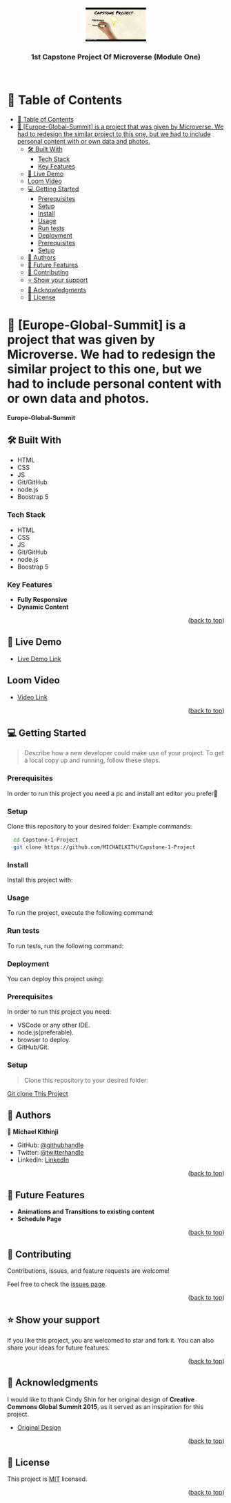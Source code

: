 <a name="readme-top"></a>

<div align="center">
  
  <img src="assets/images/capstone.png" alt="logo" width="140"  height="auto" />
  <br/>

  <h3><b>1st Capstone Project Of Microverse (Module One)</b></h3>

</div>
<br/>

<!-- TABLE OF CONTENTS -->

# 📗 Table of Contents

- [📗 Table of Contents](#-table-of-contents)
- [📖 \[Europe-Global-Summit\]  is a project that was given by Microverse. We had to redesign the similar project to this one, but we had to include personal content with or own data and photos.](#-europe-global-summit--is-a-project-that-was-given-by-microverse-we-had-to-redesign-the-similar-project-to-this-one-but-we-had-to-include-personal-content-with-or-own-data-and-photos)
  - [🛠 Built With ](#-built-with-)
    - [Tech Stack ](#tech-stack-)
    - [Key Features ](#key-features-)
  - [🚀 Live Demo ](#-live-demo-)
  - [Loom Video ](#loom-video-)
  - [:computer: Getting Started ](#computer-getting-started-)
    - [Prerequisites](#prerequisites)
    - [Setup](#setup)
    - [Install](#install)
    - [Usage](#usage)
    - [Run tests](#run-tests)
    - [Deployment](#deployment)
    - [Prerequisites](#prerequisites-1)
    - [Setup](#setup-1)
  - [👥 Authors ](#-authors-)
  - [🔭 Future Features ](#-future-features-)
  - [🤝 Contributing ](#-contributing-)
  - [⭐️ Show your support ](#️-show-your-support-)
  - [🙏 Acknowledgments ](#-acknowledgments-)
  - [📝 License ](#-license-)

<!-- PROJECT DESCRIPTION -->

# 📖 [Europe-Global-Summit] <a name="about-project"> is a project that was given by Microverse. We had to redesign the similar project to this one, but we had to include personal content with or own data and photos.</a>

**Europe-Global-Summit**

## 🛠 Built With <a name="built-with"></a>
- HTML
- CSS
- JS
- Git/GitHub
- node.js
- Boostrap 5


### Tech Stack <a name="tech-stack"></a>

- HTML
- CSS
- JS
- Git/GitHub
- node.js
- Boostrap 5

<!-- Features -->

### Key Features <a name="key-features"></a>

- **Fully Responsive**
- **Dynamic Content**

<p align="right">(<a href="#readme-top">back to top</a>)</p>

<!-- LIVE DEMO -->

## 🚀 Live Demo <a name="live-demo"></a>

- [Live Demo Link](https://michaelkith.github.io/Capstone-1-Project/)

## Loom Video <a name="loom"></a>
- [Video Link](https://www.loom.com/share/9abe320aae044060a296ed0362c5e177)

<p align="right">(<a href="#readme-top">back to top</a>)</p>

<!-- GETTING STARTED -->

## :computer: Getting Started <a name="getting-started"></a>
> Describe how a new developer could make use of your project.
To get a local copy up and running, follow these steps.
### Prerequisites
In order to run this project you need a pc and install ant editor you prefer:100:
<!--
Example command:
```sh
npm install
```
 -->
### Setup
Clone this repository to your desired folder:
Example commands:
```sh
  cd Capstone-1-Project
  git clone https://github.com/MICHAELKITH/Capstone-1-Project
```
### Install
Install this project with:
<!--
Example command:
```sh
  cd Capstone-1-Project
  npm install
```
--->
### Usage
To run the project, execute the following command:
<!--
Example command:
```sh
  open live server
```
--->
### Run tests
To run tests, run the following command:
<!--
Example command:
```sh
comming soon
```
--->
### Deployment
You can deploy this project using:
<!--
Example:
```sh
netlify
```
 -->

### Prerequisites

In order to run this project you need:
- VSCode or any other IDE.
- node.js(preferable).
- browser to deploy.
- GitHub/Git.

### Setup

> Clone this repository to your desired folder:

[Git clone This Project](https://github.com/MICHAELKITH/Capstone-Project.git)

<!-- AUTHORS -->

## 👥 Authors <a name="authors"></a>

👤 **Michael Kithinji**

- GitHub: [@githubhandle](https://github.com/MICHAELKITH)
- Twitter: [@twitterhandle](https://twitter.com/DevMichael11)
- LinkedIn: [LinkedIn](linkedin.com/in/dev-mike-5a09ab167)

<p align="right">(<a href="#readme-top">back to top</a>)</p>

<!-- FUTURE FEATURES -->

## 🔭 Future Features <a name="future-features"></a>

- **Animations and Transitions to existing content**
- **Schedule Page**

<p align="right">(<a href="#readme-top">back to top</a>)</p>

<!-- CONTRIBUTING -->

## 🤝 Contributing <a name="contributing"></a>

Contributions, issues, and feature requests are welcome!

Feel free to check the [issues page](../../issues/).

<p align="right">(<a href="#readme-top">back to top</a>)</p>

<!-- SUPPORT -->

## ⭐️ Show your support <a name="support"></a>

If you like this project, you are welcomed to star and fork it. You can also share your ideas for future features. 

<p align="right">(<a href="#readme-top">back to top</a>)</p>

<!-- ACKNOWLEDGEMENTS -->

## 🙏 Acknowledgments <a name="acknowledgements"></a>

I would like to thank Cindy Shin for her original design of **Creative Commons Global Summit 2015**, as it served as an inspiration for this project.
- [Original Design](https://www.behance.net/gallery/29845175/CC-Global-Summit-2015)

<p align="right">(<a href="#readme-top">back to top</a>)</p>

<!-- LICENSE -->

## 📝 License <a name="license"></a>

This project is [MIT](./LICENSE.md) licensed.
<p align="right">(<a href="#readme-top">back to  top</a>)</p>
